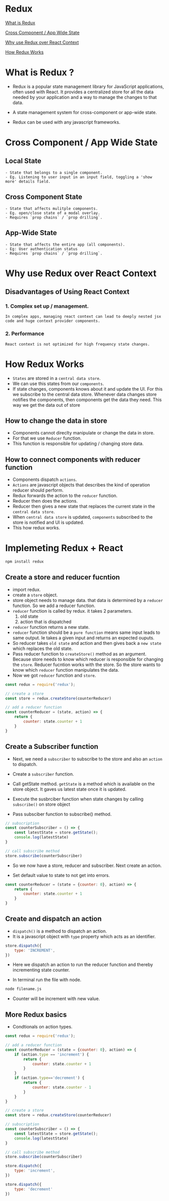 # Redux

[What is Redux](#what-is-redux)

[Cross Component / App Wide State](#cross-component--app-wide-state)

[Why use Redux over React Context](#why-use-redux-over-react-context)

[How Redux Works](#how-redux-works)


# What is Redux ?

- Redux is a popular state management library for JavaScript applications, often used with React. It provides a centralized store for all the data needed by your application and a way to manage the changes to that data.

- A state management system for cross-component or app-wide state.

- Redux can be used with any javascript frameworks.

# Cross Component / App Wide State

## Local State
    - State that belongs to a single component.
    - Eg. Listening to user input in an input field, toggling a 'show more' details field.

## Cross Component State
    - State that affects mulitple components.
    - Eg. open/close state of a modal overlay.
    - Requires `prop chains` / `prop drilling`.

## App-Wide State
    - State that affects the entire app (all components).
    - Eg: User authentication status
    - Requires `prop chains` / `prop drilling`.


# Why use Redux over React Context

## Disadvantages of Using React Context

### 1. Complex set up / management.
    In complex apps, managing react context can lead to deeply nested jsx code and huge context provider components.

### 2. Performance
    React context is not optimized for high frequency state changes.

# How Redux Works

- `States` are stored in a `central data store`.
- We can use this states from our `components`. 
- If state changes, components knows about it and update the UI. For this we subscribe to the central data store. Whenever data changes store notifies the components, then components get the data they need. This way we get the data out of store


## How to change the data in store

- Components cannot direclty manipulate or change the data in store.
- For that we use `Reducer` function.
- This function is responsible for updating / changing store data.

## How to connect components with reducer function

- Components dispatch `actions`.
- `Actions` are javascript objects that describes the kind of operation reducer should perform.
- Redux forwards the action to the `reducer` function. 
- Reducer then does the actions.
- Reducer then gives a new state that replaces the current state in the `central data store`.
- When `central data store` is updated, `components` subscribed to the store is notified and UI is updated.
- This how redux works.


# Implemeting Redux + React

```bash
npm install redux
```

## Create a store and reducer fucntion

- import redux.
- create a `store` object.
- store object needs to manage data. that data is determined by a `reducer` function. So we add a reducer function.
- `reducer` function is called by redux. it takes 2 parameters.
    1. old state
    2. action that is dispatched
- `reducer` function returns a new state.
- `reducer` function should be a `pure function` means same input leads to same output. Ie takes a given input and returns an expected ouputs.
- So reducer takes `old state` and action and then gives back a `new state` which replaces the old state.
- Pass reducer function to `createStore()` method as an argument. Because store needs to know which reducer is responsible for changing the `store`. Reducer fucntion works with the store. So the store wants to know which `reducer` function manipulates the data.
- Now we got `reducer` function and `store`.

```js
const redux = require('redux');

// create a store
const store = redux.createStore(counterReducer)

// add a reducer function
const counterReducer = (state, action) => {
    return {
        counter: state.counter + 1
    }
}
```


## Create a Subscriber function

- Next, we need a `subscriber` to subscribe to the store and also an `action` to dispatch.

- Create a `subscriber` function.

- Call getState method. `getState` is a method which is available on the store object. It gaves us latest state once it is updated.

- Execute the susbrciber function when state changes by calling `subscribe()` on store object

- Pass subsciber function to subscribe() method.


```js
// subscription
const counterSubscriber = () => {
    const latestState = store.getState();
    console.log(latestState)
}

// call subscribe method
store.subscribe(counterSubscriber)
```

- So we now have a store, reducer and subscriber. Next create an action.

- Set default value to state to not get into errors.

```js
const counterReducer = (state = {counter: 0}, action) => {
    return {
        counter: state.counter + 1
    }
}
```

## Create and dispatch an action


- `dispatch()` is a method to dispatch an action.
- It is a javascript object with `type` property which acts as an identifier. 

```js
store.dispatch({
    type: 'INCREMENT',
})
```

- Here we dispatch an action to run the reducer function and thereby incrementing state counter.

- In terminal run the file with node.

```bash
node filename.js
```

- Counter will be increment with new value.


## More Redux basics

- Condtionals on action types.

```js
const redux = require('redux');

// add a reducer function
const counterReducer = (state = {counter: 0}, action) => {
    if (action.type == 'increment') {
        return {
            counter: state.counter + 1
        }   
    }
    if (action.type=='decrement') {
        return {
            counter: state.counter - 1
        }
    }
}

// create a store
const store = redux.createStore(counterReducer)

// subscription
const counterSubscriber = () => {
    const latestState = store.getState();
    console.log(latestState)
}

// call subscribe method
store.subscribe(counterSubscriber)

store.dispatch({
    type: 'increment',
})

store.dispatch({
    type: 'decrement'
})
```